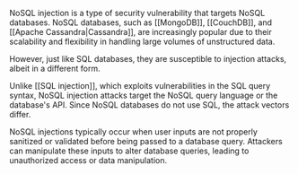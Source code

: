 NoSQL injection is a type of security vulnerability that targets NoSQL databases. NoSQL databases, such as [[MongoDB]], [[CouchDB]], and [[Apache Cassandra|Cassandra]], are increasingly popular due to their scalability and flexibility in handling large volumes of unstructured data. 

However, just like SQL databases, they are susceptible to injection attacks, albeit in a different form.

Unlike [[SQL injection]], which exploits vulnerabilities in the SQL query syntax, NoSQL injection attacks target the NoSQL query language or the database's API. Since NoSQL databases do not use SQL, the attack vectors differ.

NoSQL injections typically occur when user inputs are not properly sanitized or validated before being passed to a database query. Attackers can manipulate these inputs to alter database queries, leading to unauthorized access or data manipulation.